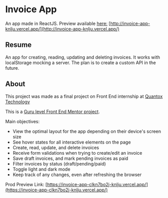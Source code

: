 # Invoice App

An app made in ReactJS.
Preview available [here:](http://invoice-app-knlju.vercel.app/) [http://invoice-app-knlju.vercel.app/](http://invoice-app-knlju.vercel.app/)

## Resume

An app for creating, reading, updating and deleting invoices. 
It works with localStorage mocking a server. 
The plan is to create a custom API in the future.

## About

This project was made as a final project on Front End internship at [Quantox Technology](https://quantox.com/)

This is a [Guru level Front End Mentor project](https://www.frontendmentor.io/challenges/invoice-app-i7KaLTQjl). 

Main objectives: 
- View the optimal layout for the app depending on their device's screen size
- See hover states for all interactive elements on the page
- Create, read, update, and delete invoices
- Receive form validations when trying to create/edit an invoice
- Save draft invoices, and mark pending invoices as paid
- Filter invoices by status (draft/pending/paid)
- Toggle light and dark mode
- Keep track of any changes, even after refreshing the browser

Prod Preview Link: 
[https://invoice-app-clkn7bo2j-knlju.vercel.app/](https://invoice-app-clkn7bo2j-knlju.vercel.app/)
